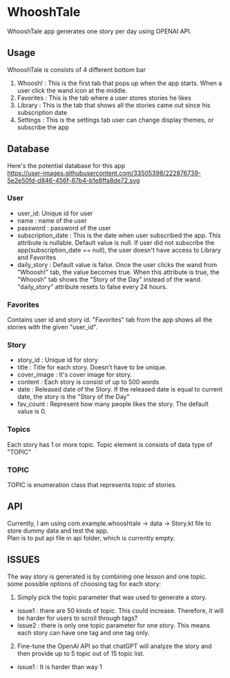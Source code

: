 # WhooshTale
WhooshTale app generates one story per day using OPENAI API.


## Usage
WhooshTale is consists of 4 different bottom bar
1. Whoosh! : This is the first tab that pops up when the app starts.
When a user click the wand icon at the middle.
2. Favorites : This is the tab where a user stores stories he likes
3. Library : This is the tab that shows all the stories came out since his subscription date
4. Settings : This is the settings tab user can change display themes, or subscribe the app



## Database
Here's the potential database for this app
<br/>
https://user-images.githubusercontent.com/33505398/222876739-5e2e50fd-d846-456f-87b4-b1e8ffa8de72.svg

### User
* user_id: Unique id for user
* name : name of the user
* password : password of the user
* subscription_date : This is the date when user subscribed the app.
This attribute is nullable. Default value is null. 
If user did not subscribe the app(subscription_date == null), 
the user doesn't have access to Library and Favorites
* daily_story : Default value is false. Once the user clicks the wand from "Whoosh!" tab,
the value becomes true. When this attribute is true, the "Whoosh" tab shows the
"Story of the Day" instead of the wand. "daily_story" attribute resets to false every 24 hours.
### Favorites
Contains user id and story id. "Favorites" tab from the app shows all the stories
with the given "user_id".

### Story
* story_id : Unique id for story
* title : Title for each story. Doesn't have to be unique.
* cover_image : It's cover image for story.
* content : Each story is consist of up to 500 words
* date : Released date of the Story. If the released date is equal to current date,
the story is the "Story of the Day"
* fav_count : Represent how many people likes the story. The default value is 0.
### Topics
Each story has 1 or more topic. Topic element is consists of data type of 
"TOPIC"

### TOPIC
TOPIC is enumeration class that represents topic of stories.

## API
Currently, I am using com.example.whooshtale -> data -> Story.kt file to store
dummy data and test the app.
<br/>
Plan is to put api file in api folder, which is currently empty.
<br/>

## ISSUES
The way story is generated is by combining one lesson and one topic.
<br/>
some possible options of choosing tag for each story:
1. Simply pick the topic parameter that was used to generate a story.
* issue1 : there are 50 kinds of topic. This could increase. Therefore, it will be harder for users to scroll through tags? 
* issue2 : there is only one topic parameter for one story. This means each story can have one tag and one tag only.
2. Fine-tune the OpenAI API so that chatGPT will analyze the story and then provide up to 5 topic out of 15 topic list.
* issue1 : It is harder than way 1